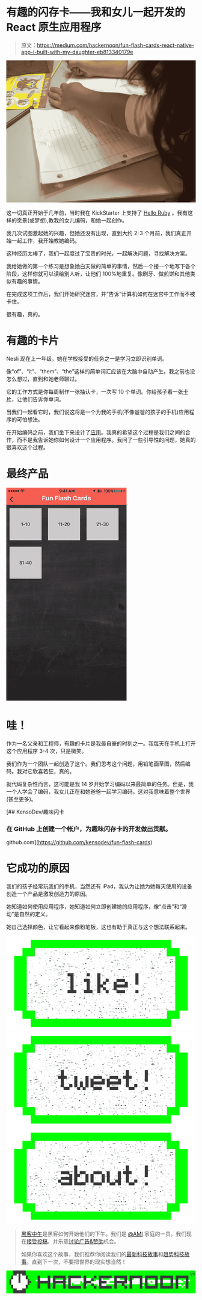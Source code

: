 # 有趣的闪存卡——我和女儿一起开发的 React 原生应用程序

> 原文：<https://medium.com/hackernoon/fun-flash-cards-react-native-app-i-built-with-my-daughter-eb813340179e>

![](img/f1212c0756c1a762a41871c447021dfb.png)

这一切真正开始于几年前，当时我在 KickStarter 上支持了 [Hello Ruby](https://www.kickstarter.com/projects/lindaliukas/hello-ruby) 。我有这样的愿景(或梦想),教我的女儿编码，和她一起创作。

我几次试图激起她的兴趣，但她还没有出现，直到大约 2-3 个月前，我们真正开始一起工作，我开始教她编码。

这种经历太棒了，我们一起度过了宝贵的时光，一起解决问题，寻找解决方案。

我给她做的第一个练习是想象她白天做的简单的事情，然后一个接一个地写下各个阶段，这样你就可以读给别人听，让他们 100%地重复。像刷牙、做煎饼和其他类似有趣的事情。

在完成这项工作后，我们开始研究迷宫，并“告诉”计算机如何在迷宫中工作而不被卡住。

很有趣，真的。

# 有趣的卡片

Nesli 现在上一年级，她在学校接受的任务之一是学习立即识别单词。

像“of”、“it”、“them”、“the”这样的简单词汇应该在大脑中自动产生。我之前也没怎么想过，直到和她老师聊过。

它的工作方式是你每周制作一张抽认卡，一次写 10 个单词。你给孩子看一张[卡片](https://hackernoon.com/tagged/card)，让他们告诉你单词。

当我们一起看它时，我们说这将是一个为我的手机(不像爸爸的孩子的手机)应用程序的可怕想法。

在开始编码之前，我们坐下来设计了[应用](https://hackernoon.com/tagged/app)。我真的希望这个过程是我们之间的合作，而不是我告诉她你如何设计一个应用程序。我问了一些引导性的问题，她真的很喜欢这个过程。

# 最终产品

![](img/38ead5e90170368397f5c3df6baa5256.png)

# 哇！

作为一名父亲和工程师，有趣的卡片是我最自豪的时刻之一。我每天在手机上打开这个应用程序 3-4 次，只是微笑。

我们作为一个团队一起创造了这个。我们思考这个问题，用铅笔画草图，然后编码。我对它欣喜若狂，真的。

就代码复杂性而言，这可能是我 14 岁开始学习编码以来最简单的任务。但是，我一个人学会了编码，我女儿正在和她爸爸一起学习编码。这对我意味着整个世界(甚至更多)。

[](https://github.com/kensodev/fun-flash-cards) [## KensoDev/趣味闪卡

### 在 GitHub 上创建一个帐户，为趣味闪存卡的开发做出贡献。

github.com](https://github.com/kensodev/fun-flash-cards) 

# 它成功的原因

我们的孩子经常玩我们的手机，当然还有 iPad，我认为让她为她每天使用的设备创造一个产品是激发创造力的原因。

她知道如何使用应用程序，她知道如何立即创建她的应用程序，像“点击”和“滑动”是自然的定义。

她自己选择颜色，让它看起来像粉笔板，这也有助于真正与这个想法联系起来。

[![](img/50ef4044ecd4e250b5d50f368b775d38.png)](http://bit.ly/HackernoonFB)[![](img/979d9a46439d5aebbdcdca574e21dc81.png)](https://goo.gl/k7XYbx)[![](img/2930ba6bd2c12218fdbbf7e02c8746ff.png)](https://goo.gl/4ofytp)

> [黑客中午](http://bit.ly/Hackernoon)是黑客如何开始他们的下午。我们是 [@AMI](http://bit.ly/atAMIatAMI) 家庭的一员。我们现在[接受投稿](http://bit.ly/hackernoonsubmission)，并乐意[讨论广告&赞助](mailto:partners@amipublications.com)机会。
> 
> 如果你喜欢这个故事，我们推荐你阅读我们的[最新科技故事](http://bit.ly/hackernoonlatestt)和[趋势科技故事](https://hackernoon.com/trending)。直到下一次，不要把世界的现实想当然！

[![](img/be0ca55ba73a573dce11effb2ee80d56.png)](https://goo.gl/Ahtev1)